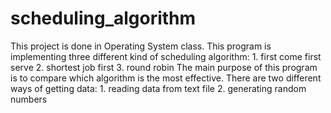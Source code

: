 # scheduling_algorithm

This project is done in Operating System class. This program is implementing three different kind of scheduling algorithm: 1. first come first serve
                                                                                                                           2. shortest job first
                                                                                                                           3. round robin
The main purpose of this program is to compare which algorithm is the most effective. 
There are two different ways of getting data: 1. reading data from text file
                                              2. generating random numbers
                                              
